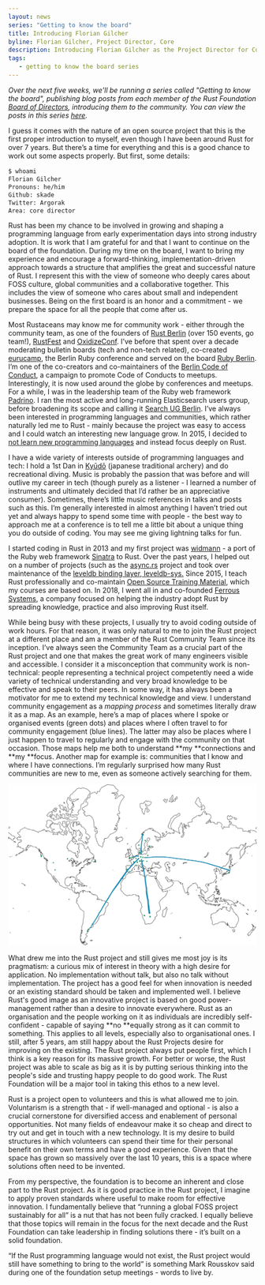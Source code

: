 ```yaml
---
layout: news
series: "Getting to know the board"
title: Introducing Florian Gilcher
byline: Florian Gilcher, Project Director, Core
description: Introducing Florian Gilcher as the Project Director for Core. Part of the "Getting to know the board" series.
tags:
   - getting to know the board series
---
```


_Over the next five weeks, we'll be running a series called "Getting to know the board", publishing blog posts from each member of the Rust Foundation [Board of Directors](/board), introducing them to the community. You can view the posts in this series [here](/tags/getting%20to%20know%20the%20board%20series/)._

I guess it comes with the nature of an open source project that this is the first proper introduction to myself, even though I have been around Rust for over 7 years. But there’s a time for everything and this is a good chance to work out some aspects properly. But first, some details:

```code
$ whoami
Florian Gilcher
Pronouns: he/him
Github: skade
Twitter: Argorak
Area: core director
```

Rust has been my chance to be involved in growing and shaping a programming language from early experimentation days into strong industry adoption. It is work that I am grateful for and that I want to continue on the board of the foundation. During my time on the board, I want to bring my experience and encourage a forward-thinking, implementation-driven approach towards a structure that amplifies the great and successful nature of Rust. I represent this with the view of someone who deeply cares about FOSS culture, global communities and a collaborative together. This includes the view of someone who cares about small and independent businesses. Being on the first board is an honor and a commitment - we prepare the space for all the people that come after us.

Most Rustaceans may know me for community work - either through the community team, as one of the founders of [Rust Berlin](http://berline.rs) (over 150 events, go team!), [RustFest](http://rustfest.eu) and [OxidizeConf](http://oxidizeconf.com). I’ve before that spent over a decade moderating bulletin boards (tech and non-tech related), co-created [eurucamp](https://eurucamp.org), the Berlin Ruby conference and served on the board [Ruby Berlin](http://rubyberlin.org/). I’m one of the co-creators and co-maintainers of the [Berlin Code of Conduct](https://berlincodeofconduct.org/), a campaign to promote Code of Conducts to meetups. Interestingly, it is now used around the globe by conferences and meetups. For a while, I was in the leadership team of the Ruby web framework [Padrino](http://padrinorb.com/). I ran the most active and long-running Elasticsearch users group, before broadening its scope and calling it [Search UG Berlin](https://www.meetup.com/Search-UG-Berlin/). I’ve always been interested in programming languages and communities, which rather naturally led me to Rust - mainly because the project was easy to access and I could watch an interesting new language grow. In 2015, I decided to [not learn new programming languages](http://skade.me/blog/2015/extending-my-new-years-resolution.html) and instead focus deeply on Rust.

I have a wide variety of interests outside of programming languages and tech: I hold a 1st Dan in [Kyūdō](https://en.wikipedia.org/wiki/Ky%C5%ABd%C5%8D) (japanese traditional archery) and do recreational diving. Music is probably the passion that was before and will outlive my career in tech (though purely as a listener - I learned a number of instruments and ultimately decided that I’d rather be an appreciative consumer). Sometimes, there’s little music references in talks and posts such as this. I’m generally interested in almost anything I haven’t tried out yet and always happy to spend some time with people - the best way to approach me at a conference is to tell me a little bit about a unique thing you do outside of coding. You may see me giving lightning talks for fun.

I started coding in Rust in 2013 and my first project was [widmann](https://github.com/skade/widmann) - a port of the Ruby web framework [Sinatra](https://sinatrarb.org) to Rust. Over the past years, I helped out on a number of projects (such as the [async.rs](https://async.rs) project and took over maintenance of the [leveldb binding layer, leveldb-sys.](https://github.com/skade/leveldb-sys/) Since 2015, I teach Rust professionally and co-maintain [Open Source Training Material](https://github.com/ferrous-systems/teaching-material), which my courses are based on. In 2018, I went all in and co-founded [Ferrous Systems](https://ferrous-systems.com/), a company focused on helping the industry adopt Rust by spreading knowledge, practice and also improving Rust itself.

While being busy with these projects, I usually try to avoid coding outside of work hours. For that reason, it was only natural to me to join the Rust project at a different place and am a member of the Rust Community Team since its inception. I’ve always seen the Community Team as a crucial part of the Rust project and one that makes the great work of many engineers visible and accessible. I consider it a misconception that community work is non-technical: people representing a technical project competently need a wide variety of technical understanding and very broad knowledge to be effective and speak to their peers. In some way, it has always been a motivator for me to extend my technical knowledge and view. I understand community engagement as a _mapping process_ and sometimes literally draw it as a map. As an example, here’s a map of places where I spoke or organised events (green dots) and places where I often travel to for community engagement (blue lines). The latter may also be places where I just happen to travel to regularly and engage with the community on that occasion. Those maps help me both to understand **my **connections and **my **focus. Another map for example is: communities that I know and where I have connections. I’m regularly surprised how many Rust communities are new to me, even as someone actively searching for them.

![map of florian's rust community](/img/posts/2021-04-08-introducing-florian-gilcher/map.jpeg)


What drew me into the Rust project and still gives me most joy is its pragmatism: a curious mix of interest in theory with a high desire for application. No implementation without talk, but also no talk without implementation. The project has a good feel for when innovation is needed or an existing standard should be taken and implemented well. I believe Rust's good image as an innovative project is based on good power-management rather than a desire to innovate everywhere. Rust as an organisation and the people working on it as individuals are incredibly self-confident - capable of saying **no **equally strong as it can commit to something. This applies to all levels, especially also to organisational ones. I still, after 5 years, am still happy about the Rust Projects desire for improving on the existing. The Rust project always put people first, which I think is a key reason for its massive growth. For better or worse, the Rust project was able to scale as big as it is by putting serious thinking into the people's side and trusting happy people to do good work. The Rust Foundation will be a major tool in taking this ethos to a new level.

Rust is a project open to volunteers and this is what allowed me to join. Voluntarism is a strength that - if well-managed and optional - is also a crucial cornerstone for diversified access and enablement of personal opportunities. Not many fields of endeavour make it so cheap and direct to try out and get in touch with a new technology. It is my desire to build structures in which volunteers can spend their time for their personal benefit on their own terms and have a good experience. Given that the space has grown so massively over the last 10 years, this is a space where solutions often need to be invented.

From my perspective, the foundation is to become an inherent and close part to the Rust project. As it is good practice in the Rust project, I imagine to apply proven standards where useful to make room for effective innovation. I fundamentally believe that “running a global FOSS project sustainably for all” is a nut that has not been fully cracked. I equally believe that those topics will remain in the focus for the next decade and the Rust Foundation can take leadership in finding solutions there - it’s built on a solid foundation.

“If the Rust programming language would not exist, the Rust project would still have something to bring to the world” is something Mark Rousskov said during one of the foundation setup meetings - words to live by.
